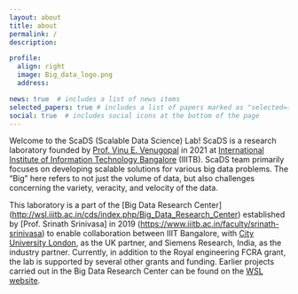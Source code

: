 ```yaml
---
layout: about
title: about
permalink: /
description:

profile:
  align: right
  image: Big_data_logo.png
  address:

news: true  # includes a list of news items
selected_papers: true # includes a list of papers marked as "selected={true}"
social: true  # includes social icons at the bottom of the page
---
```


Welcome to the ScaDS (Scalable Data Science) Lab! ScaDS is a research laboratory founded by [Prof. Vinu E. Venugopal](https://www.iiitb.ac.in/faculty/dr-vinu-e-venugopal) in 2021 at [International Institute of Information Technology Bangalore](https://www.iiitb.ac.in/) (IIITB). ScaDS team primarily focuses on developing scalable solutions for various big data problems. The “Big” here refers to not just the volume of data, but also challenges concerning the variety, veracity, and velocity of the data. 

This laboratory is a part of the [Big Data Research Center] (http://wsl.iiitb.ac.in/cds/index.php/Big_Data_Research_Center) established by [Prof. Srinath Srinivasa] in 2019 (https://www.iiitb.ac.in/faculty/srinath-srinivasa) to enable collaboration between IIIT Bangalore, with [City University London](https://www.city.ac.uk/), as the UK partner, and Siemens Research, India, as the industry partner. Currently, in addition to the Royal engineering FCRA grant, the lab is supported by several other grants and funding. Earlier projects carried out in the Big Data Research Center can be found on the [WSL website](http://wsl.iiitb.ac.in/co-creation-of-a-center-of-excellence-in-big-data-engineering/).


